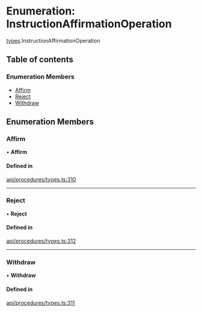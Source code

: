 # Enumeration: InstructionAffirmationOperation

[types](../wiki/types).InstructionAffirmationOperation

## Table of contents

### Enumeration Members

- [Affirm](../wiki/types.InstructionAffirmationOperation#affirm)
- [Reject](../wiki/types.InstructionAffirmationOperation#reject)
- [Withdraw](../wiki/types.InstructionAffirmationOperation#withdraw)

## Enumeration Members

### Affirm

• **Affirm**

#### Defined in

[api/procedures/types.ts:310](https://github.com/PolymathNetwork/polymesh-sdk/blob/c6fe1be3/src/api/procedures/types.ts#L310)

___

### Reject

• **Reject**

#### Defined in

[api/procedures/types.ts:312](https://github.com/PolymathNetwork/polymesh-sdk/blob/c6fe1be3/src/api/procedures/types.ts#L312)

___

### Withdraw

• **Withdraw**

#### Defined in

[api/procedures/types.ts:311](https://github.com/PolymathNetwork/polymesh-sdk/blob/c6fe1be3/src/api/procedures/types.ts#L311)
